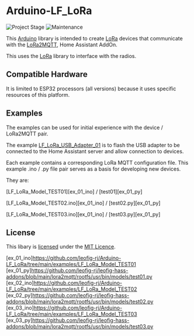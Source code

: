 #  Arduino-LF_LoRa

![Project Stage][project-stage-shield]
![Maintenance][maintenance-shield]


This [Arduino][arduino] library is intended to create [LoRa][lora] devices that communicate with the [LoRa2MQTT][github_lora2mqtt], Home Assistant AddOn.

This uses the [LoRa][lora_lib] library to interface with the radios.

## Compatible Hardware

It is limited to ESP32 processors (all versions) because it uses specific resources of this platform.

## Examples

The examples can be used for initial experience with the device / LoRa2MQTT pair.

The example [LF_LoRa_USB_Adapter_01][ex_usb] is to flash the USB adapter to be connected to the Home Assistant server and allow connection to devices.

Each example contains a corresponding LoRa MQTT configuration file. This example .ino / .py file pair serves as a basis for developing new devices.

They are:

[LF_LoRa_Model_TEST01][ex_01_ino] / [test01][ex_01_py]

[LF_LoRa_Model_TEST02.ino][ex_01_ino] / [test02.py][ex_01_py]

[LF_LoRa_Model_TEST03.ino][ex_01_ino] / [test03.py][ex_01_py]

## License

This libary is [licensed](LICENSE) under the [MIT Licence](https://en.wikipedia.org/wiki/MIT_License).

<!-- Markdown link -->
[project-stage-shield]: https://img.shields.io/badge/project%20stage-development%20beta-red.svg
[maintenance-shield]: https://img.shields.io/maintenance/yes/2025.svg
[github_lora2mqtt]: https://github.com/leofig-rj/leofig-hass-addons
[github_leofig-rj]: https://github.com/leofig-rj
[arduino]:https://arduino.cc/
[lora]:https://www.lora-alliance.org/
[lora_lib]:https://github.com/sandeepmistry/arduino-LoRa
[ex_usb]:https://github.com/leofig-rj/Arduino-LF_LoRa/tree/main/examples/LF_LoRa_USB_Adapter_01
[ex_01_ino]https://github.com/leofig-rj/Arduino-LF_LoRa/tree/main/examples/LF_LoRa_Model_TEST01
[ex_01_py]https://github.com/leofig-rj/leofig-hass-addons/blob/main/lora2mqtt/rootfs/usr/bin/models/test01.py
[ex_02_ino]https://github.com/leofig-rj/Arduino-LF_LoRa/tree/main/examples/LF_LoRa_Model_TEST02
[ex_02_py]https://github.com/leofig-rj/leofig-hass-addons/blob/main/lora2mqtt/rootfs/usr/bin/models/test02.py
[ex_03_ino]https://github.com/leofig-rj/Arduino-LF_LoRa/tree/main/examples/LF_LoRa_Model_TEST03
[ex_03_py]https://github.com/leofig-rj/leofig-hass-addons/blob/main/lora2mqtt/rootfs/usr/bin/models/test03.py